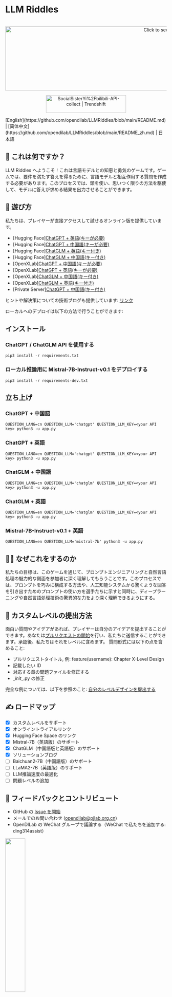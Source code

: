 # LLM Riddles

<div align="center">
	<br>
	<a href="https://github.com/opendilab/LLMRiddles/blob/main/llmriddles/assets/banner.svg">
		<img src="https://github.com/opendilab/LLMRiddles/blob/main/llmriddles/assets/banner.svg" width="1000" height="200" alt="Click to see the source">
	</a>
	<br>
</div>
</p>
<p align="center" class="trendshift">
  <a href="https://trendshift.io/repositories/4774" target="_blank">
    <img src="https://trendshift.io/api/badge/repositories/4774" alt="SocialSisterYi%2Fbilibili-API-collect | Trendshift" style="width: 250px; height: 55px;" width="250" height="55"/>
  </a>
</p>
[English](https://github.com/opendilab/LLMRiddles/blob/main/README.md) | [简体中文](https://github.com/opendilab/LLMRiddles/blob/main/README_zh.md) | 日本語

## :thinking: これは何ですか？
LLM Riddles へようこそ！これは言語モデルとの知恵と勇気のゲームです。ゲームでは、要件を満たす答えを得るために、言語モデルと相互作用する質問を作成する必要があります。このプロセスでは、頭を使い、思いつく限りの方法を駆使して、モデルに答えが求める結果を出力させることができます。

## :space_invader: 遊び方
私たちは、プレイヤーが直接アクセスして試せるオンライン版を提供しています。
- [Hugging Face][ChatGPT + 英語(キーが必要)](https://huggingface.co/spaces/OpenDILabCommunity/LLMRiddlesChatGPTEN)
- [Hugging Face][ChatGPT + 中国語(キーが必要)](https://huggingface.co/spaces/OpenDILabCommunity/LLMRiddlesChatGPTCN)
- [Hugging Face][ChatGLM + 英語(キー付き)](https://huggingface.co/spaces/OpenDILabCommunity/LLMRiddlesChatGLMEN)
- [Hugging Face][ChatGLM + 中国語(キー付き)](https://huggingface.co/spaces/OpenDILabCommunity/LLMRiddlesChatGLMCN)
- [OpenXLab][ChatGPT + 中国語(キーが必要)](https://openxlab.org.cn/apps/detail/OpenDILab/LLMRiddlesChatGPTCN)
- [OpenXLab][ChatGPT + 英語(キーが必要)](https://openxlab.org.cn/apps/detail/OpenDILab/LLMRiddlesChatGPTEN)
- [OpenXLab][ChatGLM + 中国語(キー付き)](https://openxlab.org.cn/apps/detail/OpenDILab/LLMRiddlesChatGLMCN)
- [OpenXLab][ChatGLM + 英語(キー付き)](https://openxlab.org.cn/apps/detail/OpenDILab/LLMRiddlesChatGLMEN)
- [Private Server][ChatGPT + 中国語(キー付き)](http://llmriddles.opendilab.net/)

ヒントや解決策についての技術ブログも提供しています: [リンク](https://zhuanlan.zhihu.com/p/667801731)

ローカルへのデプロイは以下の方法で行うことができます:
## インストール
### ChatGPT / ChatGLM API を使用する
```shell
pip3 install -r requirements.txt
```
### ローカル推論用に Mistral-7B-Instruct-v0.1 をデプロイする
```shell
pip3 install -r requirements-dev.txt
```
## 立ち上げ
### ChatGPT + 中国語
```shell
QUESTION_LANG=cn QUESTION_LLM='chatgpt' QUESTION_LLM_KEY=<your API key> python3 -u app.py
```
### ChatGPT + 英語
```shell
QUESTION_LANG=en QUESTION_LLM='chatgpt' QUESTION_LLM_KEY=<your API key> python3 -u app.py
```
### ChatGLM + 中国語
```shell
QUESTION_LANG=cn QUESTION_LLM='chatglm' QUESTION_LLM_KEY=<your API key> python3 -u app.py
```
### ChatGLM + 英語
```shell
QUESTION_LANG=en QUESTION_LLM='chatglm' QUESTION_LLM_KEY=<your API key> python3 -u app.py
```
### Mistral-7B-Instruct-v0.1 + 英語
```shell
QUESTION_LANG=en QUESTION_LLM='mistral-7b' python3 -u app.py
```
## :technologist: なぜこれをするのか

私たちの目標は、このゲームを通じて、プロンプトエンジニアリングと自然言語処理の魅力的な側面を参加者に深く理解してもらうことです。このプロセスでは、プロンプトを巧みに構成する方法や、人工知能システムから驚くような回答を引き出すためのプロンプトの使い方を選手たちに示すと同時に、ディープラーニングや自然言語処理技術の驚異的な力をより深く理解できるようにする。

## :raising_hand: カスタムレベルの提出方法
面白い質問やアイデアがあれば、プレイヤーは自分のアイデアを提出することができます。あなたは[プルリクエストの開始](https://github.com/opendilab/LLMRiddles/compare)を行い、私たちに送信することができます。承認後、私たちはそれをレベルに含めます。
質問形式には以下の点を含めること:
- プルリクエストタイトル, 例: feature(username): Chapter X-Level Design
- 記載したい ID
- 対応する章の問題ファイルを修正する
- \__init__.py の修正

完全な例については、以下を参照のこと: [自分のレベルデザインを提出する](https://github.com/opendilab/LLMRiddles/pull/6)

## :writing_hand: ロードマップ

- [x] カスタムレベルをサポート
- [x] オンライントライアルリンク
- [x] Hugging Face Space のリンク
- [x] Mistral-7B（英語版）のサポート
- [x] ChatGLM（中国語版と英語版）のサポート
- [x] ソリューションブログ
- [ ] Baichuan2-7B（中国語版）のサポート
- [ ] LLaMA2-7B（英語版）のサポート
- [ ] LLM推論速度の最適化
- [ ] 問題レベルの追加

## :speech_balloon: フィードバックとコントリビュート
- GitHub の [Issue を開始](https://github.com/opendilab/CodeMorpheus/issues/new/choose)
- メールでのお問い合わせ (opendilab@pjlab.org.cn)
- OpenDILab の WeChat グループで議論する（WeChat で私たちを追加する: ding314assist）
<img src=https://github.com/opendilab/LLMRiddles/blob/main/llmriddles/assets/wechat.jpeg width=35% />

## :star2: スペシャルサンクス
- このプロジェクトの開発と拡張にインスピレーションと動機を与えた、オリジナルのアイデアとタイトルを提供してくれた [Haoqiang Fan](https://www.zhihu.com/people/haoqiang-fan) に感謝します。
- ゲームのサポートと支援をしていただいた [Hugging Face](https://huggingface.co) に感謝します。
- ゲームのサポートと支援、特に十分な推論トークンのサポートをしていただいた [ChatGLM](https://chatglm.cn) に感謝します。
- [LLM Riddles のコントリビューター](https://github.com/opendilab/LLMRiddles/graphs/contributors)の実装とサポートに感謝します。

## :label: ライセンス
このリポジトリ内のすべてのコードは [Apache License 2.0](https://www.apache.org/licenses/LICENSE-2.0) の下にあります。

<p align="right">(<a href="#top">トップへ戻る</a>)</p>
